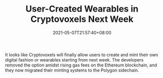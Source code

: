 ﻿---
title: "User-Created Wearables in Cryptovoxels Next Week"
date: 2021-05-07T21:57:40+08:00
lastmod: 2021-05-07T16:45:40+08:00
draft: false
authors: ["Rufus"]
description: "It looks like Cryptovoxels will finally allow users to create and mint their own digital fashion or wearables starting from next week. The developers removed the option amidst rising gas fees on the Ethereum blockchain, and they now migrated their minting systems to the Polygon sidechain."
featuredImage: "user-created-wearables-in-cryptovoxels-next-week.png"
tags: ["Virtual World","Play to Earn"]
categories: ["news"]
news: ["Virtual World"]
weight: 
lightgallery: true
pinned: false
recommend: false
recommend1: false
---

It looks like Cryptovoxels will finally allow users to create and mint their own digital fashion or wearables starting from next week. The developers removed the option amidst rising gas fees on the Ethereum blockchain, and they now migrated their minting systems to the Polygon sidechain.

<!--more-->

